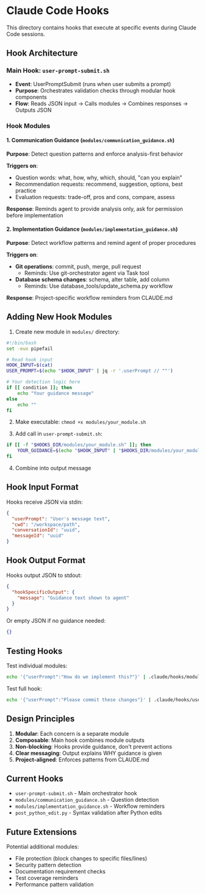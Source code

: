# Claude Code Hooks

This directory contains hooks that execute at specific events during Claude Code sessions.

## Hook Architecture

### Main Hook: `user-prompt-submit.sh`
- **Event**: UserPromptSubmit (runs when user submits a prompt)
- **Purpose**: Orchestrates validation checks through modular hook components
- **Flow**: Reads JSON input → Calls modules → Combines responses → Outputs JSON

### Hook Modules

#### 1. Communication Guidance (`modules/communication_guidance.sh`)
**Purpose**: Detect question patterns and enforce analysis-first behavior

**Triggers on**:
- Question words: what, how, why, which, should, "can you explain"
- Recommendation requests: recommend, suggestion, options, best practice
- Evaluation requests: trade-off, pros and cons, compare, assess

**Response**: Reminds agent to provide analysis only, ask for permission before implementation

#### 2. Implementation Guidance (`modules/implementation_guidance.sh`)
**Purpose**: Detect workflow patterns and remind agent of proper procedures

**Triggers on**:
- **Git operations**: commit, push, merge, pull request
  - Reminds: Use git-orchestrator agent via Task tool
- **Database schema changes**: schema, alter table, add column
  - Reminds: Use database_tools/update_schema.py workflow

**Response**: Project-specific workflow reminders from CLAUDE.md

## Adding New Hook Modules

1. Create new module in `modules/` directory:
```bash
#!/bin/bash
set -euo pipefail

# Read hook input
HOOK_INPUT=$(cat)
USER_PROMPT=$(echo "$HOOK_INPUT" | jq -r '.userPrompt // ""')

# Your detection logic here
if [[ condition ]]; then
    echo "Your guidance message"
else
    echo ""
fi
```

2. Make executable: `chmod +x modules/your_module.sh`

3. Add call in `user-prompt-submit.sh`:
```bash
if [[ -f "$HOOKS_DIR/modules/your_module.sh" ]]; then
    YOUR_GUIDANCE=$(echo "$HOOK_INPUT" | "$HOOKS_DIR/modules/your_module.sh")
fi
```

4. Combine into output message

## Hook Input Format

Hooks receive JSON via stdin:
```json
{
  "userPrompt": "User's message text",
  "cwd": "/workspace/path",
  "conversationId": "uuid",
  "messageId": "uuid"
}
```

## Hook Output Format

Hooks output JSON to stdout:
```json
{
  "hookSpecificOutput": {
    "message": "Guidance text shown to agent"
  }
}
```

Or empty JSON if no guidance needed:
```json
{}
```

## Testing Hooks

Test individual modules:
```bash
echo '{"userPrompt":"How do we implement this?"}' | .claude/hooks/modules/communication_guidance.sh
```

Test full hook:
```bash
echo '{"userPrompt":"Please commit these changes"}' | .claude/hooks/user-prompt-submit.sh
```

## Design Principles

1. **Modular**: Each concern is a separate module
2. **Composable**: Main hook combines module outputs
3. **Non-blocking**: Hooks provide guidance, don't prevent actions
4. **Clear messaging**: Output explains WHY guidance is given
5. **Project-aligned**: Enforces patterns from CLAUDE.md

## Current Hooks

- `user-prompt-submit.sh` - Main orchestrator hook
- `modules/communication_guidance.sh` - Question detection
- `modules/implementation_guidance.sh` - Workflow reminders
- `post_python_edit.py` - Syntax validation after Python edits

## Future Extensions

Potential additional modules:
- File protection (block changes to specific files/lines)
- Security pattern detection
- Documentation requirement checks
- Test coverage reminders
- Performance pattern validation
